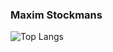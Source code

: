 ### Maxim Stockmans
![Top Langs](https://github-readme-stats.vercel.app/api/top-langs/?username=MaximStockmans&theme=tokyonight&count_private=true)

